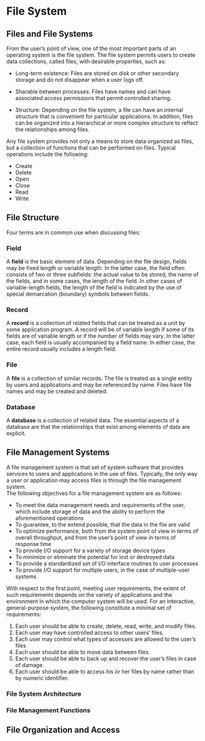 # File System

## Files and File Systems

From the user’s point of view, one of the most important parts of an operating system is the file system. The file system permits users to create data collections, called files, with desirable properties, such as:

* Long-term existence: Files are stored on disk or other secondary storage and do not disappear when a user logs off.
* Sharable between processes: Files have names and can have associated access
permissions that permit controlled sharing.

* Structure: Depending on the file system, a file can have an internal structure that is convenient for particular applications. In addition, files can be organized into a hierarchical or more complex structure to reflect the relationships among files.

Any file system provides not only a means to store data organized as files, but
a collection of functions that can be performed on files. Typical operations include the following:

* Create
* Delete
* Open
* Close
* Read
* Write

## File Structure

Four terms are in common use when discussing files:

### Field

A **field** is the basic element of data. Depending on the file design, fields may be fixed length or variable length. In the latter case, the field often consists of fwo or three subfields: the actual value to be stored, the name of the fields, and in some cases, the length of the field. In other cases of variable-length fields, the length of the field is indicated by the use of special demarcation (boundary) symbols between fields.

### Record

A **record** is a collection of related fields that can be treated as a unit by some application program. A record will
be of variable length if some of its fields are of variable length or if the number of fields may vary. In the latter case, each field is usually accompanied by a field name. In either case, the entire record usually includes a length field.

### File

A **file** is a collection of similar records. The file is treated as a single entity by users and applications and may be referenced by name. Files have file names and may be created and deleted.

### Database

A **database** is a collection of related data. The essential aspects of a database are that the relationships that exist among elements of data are explicit.

## File Management Systems

A file management system is that set of system software that provides services to users and applications in the use of files. Typically, the only way a user or application may access files is through the file management system.  
The following objectives for a file management system are as follows:

* To meet the data management needs and requirements of the user, which include storage of data and the ability to perform the aforementioned operations
* To guarantee, to the extend possible, that the data in the file are valid
* To optimize performance, both from the system point of view in terms of overall throughput, and from the user’s point of view in terms of response time
* To provide I/O support for a variety of storage device types
* To minimize or eliminate the potential for lost or destroyed data
* To provide a standardized set of I/O interface routines to user processes
* To provide I/O support for multiple users, in the case of multiple-user systems

With respect to the first point, meeting user requirements, the extent of such requirements depends on the variety of applications and the environment in which the computer system will be used. For an interactive, general-purpose system, the following constitute a minimal set of requirements:

1. Each user should be able to create, delete, read, write, and modify files.
2. Each user may have controlled access to other users’ files.
3. Each user may control what types of accesses are allowed to the user’s files
4. Each user should be able to move data between files.
5. Each user should be able to back up and recover the user’s files in case of
damage.
6. Each user should be able to access his or her files by name rather than by
numeric identifier.

### File System Architecture

### File Management Functions

## File Organization and Access
